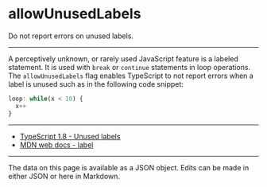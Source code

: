 <!-- Important! Do not modify comment blocks. They are necessary for the transformer to work properly -->

<!-- title -->
# allowUnusedLabels

<!-- shortDescription -->
Do not report errors on unused labels.

---

<!-- extendedDescription -->
A perceptively unknown, or rarely used JavaScript feature is a labeled statement. It is used with `break` or `continue` statements in loop operations. The `allowUnusedLabels` flag enables TypeScript to not report errors when a label is unused such as in the following code snippet: 
```typescript
loop: while(x < 10) {
  x++
}
```

---

<!-- references -->
- [TypeScript 1.8 - Unused labels](https://www.typescriptlang.org/docs/handbook/release-notes/typescript-1-8.html#unused-labels)
- [MDN web docs - label](https://developer.mozilla.org/en-US/docs/Web/JavaScript/Reference/Statements/label)
---

<!-- footer -->
The data on this page is available as a JSON object. Edits can be made in either JSON or here in Markdown.
